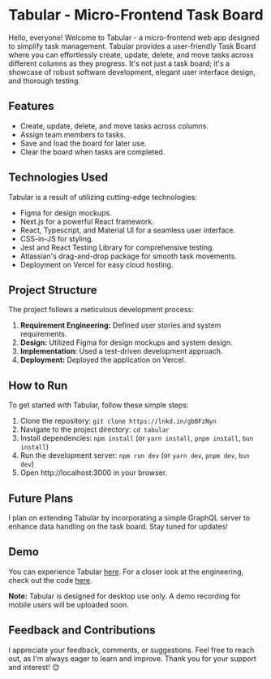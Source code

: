 # Tabular - Micro-Frontend Task Board

Hello, everyone! Welcome to Tabular - a micro-frontend web app designed to simplify task management. Tabular provides a user-friendly Task Board where you can effortlessly create, update, delete, and move tasks across different columns as they progress. It's not just a task board; it's a showcase of robust software development, elegant user interface design, and thorough testing.

## Features

- Create, update, delete, and move tasks across columns.
- Assign team members to tasks.
- Save and load the board for later use.
- Clear the board when tasks are completed.

## Technologies Used

Tabular is a result of utilizing cutting-edge technologies:

- Figma for design mockups.
- Next.js for a powerful React framework.
- React, Typescript, and Material UI for a seamless user interface.
- CSS-in-JS for styling.
- Jest and React Testing Library for comprehensive testing.
- Atlassian's drag-and-drop package for smooth task movements.
- Deployment on Vercel for easy cloud hosting.

## Project Structure

The project follows a meticulous development process:

1. **Requirement Engineering:** Defined user stories and system requirements.
2. **Design:** Utilized Figma for design mockups and system design.
3. **Implementation:** Used a test-driven development approach.
4. **Deployment:** Deployed the application on Vercel.

## How to Run

To get started with Tabular, follow these simple steps:

1. Clone the repository: `git clone https://lnkd.in/gbBFzNyn`
2. Navigate to the project directory: `cd tabular`
3. Install dependencies: `npm install` (or `yarn install`, `pnpm install`, `bun install`)
4. Run the development server: `npm run dev` (or `yarn dev`, `pnpm dev`, `bun dev`)
5. Open http://localhost:3000 in your browser.

## Future Plans

I plan on extending Tabular by incorporating a simple GraphQL server to enhance data handling on the task board. Stay tuned for updates!

## Demo

You can experience Tabular [here](https://lnkd.in/g35FHEPX). For a closer look at the engineering, check out the code [here](https://lnkd.in/gbBFzNyn).

**Note:** Tabular is designed for desktop use only. A demo recording for mobile users will be uploaded soon.

## Feedback and Contributions

I appreciate your feedback, comments, or suggestions. Feel free to reach out, as I'm always eager to learn and improve. Thank you for your support and interest! 😊
